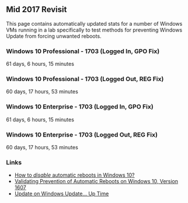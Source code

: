 ## Mid 2017 Revisit

This page contains automatically updated stats for a number of Windows VMs running in a lab specifically 
to test methods for preventing Windows Update from forcing unwanted reboots.

### Windows 10 Professional - 1703 (Logged In, GPO Fix)

<p id="Win10-Pro-LoggedIn-GPO">61 days, 6 hours, 15 minutes</p>

### Windows 10 Professional - 1703 (Logged Out, REG Fix)

<p id="Win10-Pro-LoggedOut-REG">60 days, 17 hours, 53 minutes</p>

### Windows 10 Enterprise - 1703 (Logged In, GPO Fix)

<p id="Win10-Ent-LoggedIn-GPO">61 days, 6 hours, 15 minutes</p>

### Windows 10 Enterprise - 1703 (Logged Out, REG Fix)

<p id="Win10-Ent-LoggedOut-REG">60 days, 17 hours, 53 minutes</p>

### Links

* [How to *disable* automatic reboots in Windows 10?](https://superuser.com/questions/957267/how-to-disable-automatic-reboots-in-windows-10/963933#963933)
* [Validating Prevention of Automatic Reboots on Windows 10, Version 1607](http://king.geek.nz/2016/10/18/wu-windows-1607/)
* [Update on Windows Update... Up Time](http://king.geek.nz/2016/11/07/win-10-update-up-time/)
